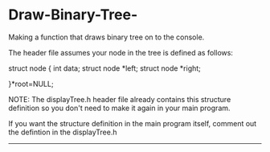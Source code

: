 # Draw-Binary-Tree-
Making a function that draws binary tree on to the console.


The header file assumes your node in the tree is defined as follows:


struct node
{
	int data;
	struct node *left;
	struct node *right;

}*root=NULL;


NOTE:
The displayTree.h header file already contains this structure definition 
so you don't need to make it again in your main program.

If you want the structure definition in the main program itself, 
comment out the defintion in the displayTree.h

_______________________________________________________
